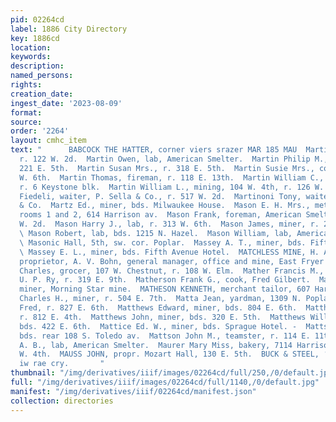 ```yaml
---
pid: 02264cd
label: 1886 City Directory
key: 1886cd
location: 
keywords: 
description: 
named_persons: 
rights: 
creation_date: 
ingest_date: '2023-08-09'
format: 
source: 
order: '2264'
layout: cmhc_item
text: "      BABCOCK THE HATTER, corner viers srazer MAR 185 MAU  Martin Morris, miner,
  r. 122 W. 2d.  Martin Owen, lab, American Smelter.  Martin Philip M., gauger, r.
  221 E. 5th.  Martin Susan Mrs., r. 318 E. 5th.  Martin Susie Mrs., col’d, r. 111
  W. 6th.  Martin Thomas, fireman, r. 118 E. 13th.  Martin William C., clk, Postoffice,
  r. 6 Keystone blk.  Martin William L., mining, 104 W. 4th, r. 126 W. 6th.  ‘Martinelli
  Fiedeli, waiter, P. Sella & Co., r. 517 W. 2d.  Martinoni Tony, waiter, B. Tony
  & Co.  Martz Ed., miner, bds. Milwaukee House.  Mason E. H. Mrs., metaphysician,
  rooms 1 and 2, 614 Harrison av.  Mason Frank, foreman, American Smelter, r. 530
  W. 2d.  Mason Harry J., lab, r. 313 W. 6th.  Mason James, miner, r. 230 E. Gth.
  \ Mason Robert, lab, bds. 1215 N. Hazel.  Mason William, lab, American Smelter.
  \ Masonic Hall, 5th, sw. cor. Poplar.  Massey A. T., miner, bds. Fifth Avenue Hotel.
  \ Massey E. L., miner, bds. Fifth Avenue Hotel.  MATCHLESS MINE, H. A W. Tabor,
  proprietor, A. V. Bohn, general manager, office and mine, East Fryer Hill.  Mater
  Charles, grocer, 107 W. Chestnut, r. 108 W. Elm.  Mather Francis M., car inspector,
  U. P. Ry, r. 319 E. 9th.  Matherson Frank G., cook, Fred Gilbert.  Matheson Andrew,
  miner, Morning Star mine.  MATHESON KENNETH, merchant tailor, 607 Harrison av.  Mathews
  Charles H., miner, r. 504 E. 7th.  Matta Jean, yardman, 1309 N. Poplar.  Mattheis
  Fred, r. 827 E. 6th.  Matthews Edward, miner, bds. 804 E. 6th.  Matthews John, miner,
  r. 812 E. 4th.  Matthews John, miner, bds. 320 E. 5th.  Matthews William, miner,
  bds. 422 E. 6th.  Mattice Ed. W., miner, bds. Sprague Hotel. -  Mattson Isaac, miner,
  bds. rear 108 S. Toledo av.  Mattson John M., teamster, r. 114 E. 11th.  Matzen
  A. B., lab, American Smelter.  Maurer Mary Miss, bakery, 7114 Harrison av., r. 111
  W. 4th.  MAUSS JOHN, propr. Mozart Hall, 130 E. 5th.  BUCK & STEEL, ‘insuxance orrice
  iw rae cry.       "
thumbnail: "/img/derivatives/iiif/images/02264cd/full/250,/0/default.jpg"
full: "/img/derivatives/iiif/images/02264cd/full/1140,/0/default.jpg"
manifest: "/img/derivatives/iiif/02264cd/manifest.json"
collection: directories
---
```

